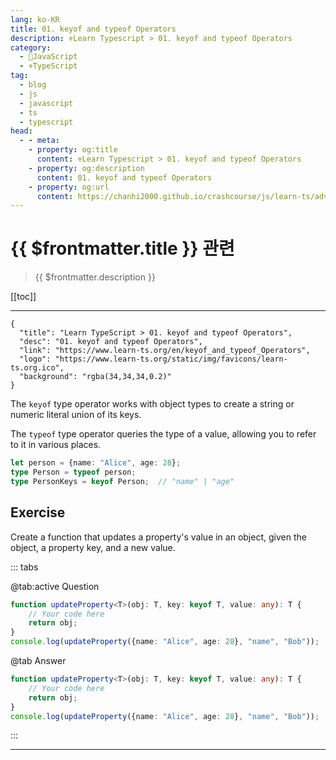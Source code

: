 ```yaml
---
lang: ko-KR
title: 01. keyof and typeof Operators
description: ⚜Learn Typescript > 01. keyof and typeof Operators
category: 
  - 🧶JavaScript
  - ⚜TypeScript
tag: 
  - blog
  - js
  - javascript
  - ts
  - typescript
head:
  - - meta:
    - property: og:title
      content: ⚜Learn Typescript > 01. keyof and typeof Operators
    - property: og:description
      content: 01. keyof and typeof Operators
    - property: og:url
      content: https://chanhi2000.github.io/crashcourse/js/learn-ts/advanced/01.html
---
```


# {{ $frontmatter.title }} 관련

> {{ $frontmatter.description }}

[[toc]]

---

```component VPCard
{
  "title": "Learn TypeScript > 01. keyof and typeof Operators",
  "desc": "01. keyof and typeof Operators",
  "link": "https://www.learn-ts.org/en/keyof_and_typeof_Operators",
  "logo": "https://www.learn-ts.org/static/img/favicons/learn-ts.org.ico",
  "background": "rgba(34,34,34,0.2)"
}
```

The `keyof` type operator works with object types to create a string or numeric literal union of its keys.

The `typeof` type operator queries the type of a value, allowing you to refer to it in various places.

```ts
let person = {name: "Alice", age: 28};
type Person = typeof person;
type PersonKeys = keyof Person;  // "name" | "age"
```

## Exercise

Create a function that updates a property's value in an object, given the object, a property key, and a new value.

::: tabs

@tab:active Question

```ts
function updateProperty<T>(obj: T, key: keyof T, value: any): T {
    // Your code here
    return obj;
}
console.log(updateProperty({name: "Alice", age: 28}, "name", "Bob"));
```

@tab Answer

```ts
function updateProperty<T>(obj: T, key: keyof T, value: any): T {
    // Your code here
    return obj;
}
console.log(updateProperty({name: "Alice", age: 28}, "name", "Bob"));
```

:::

---

<TagLinks />
